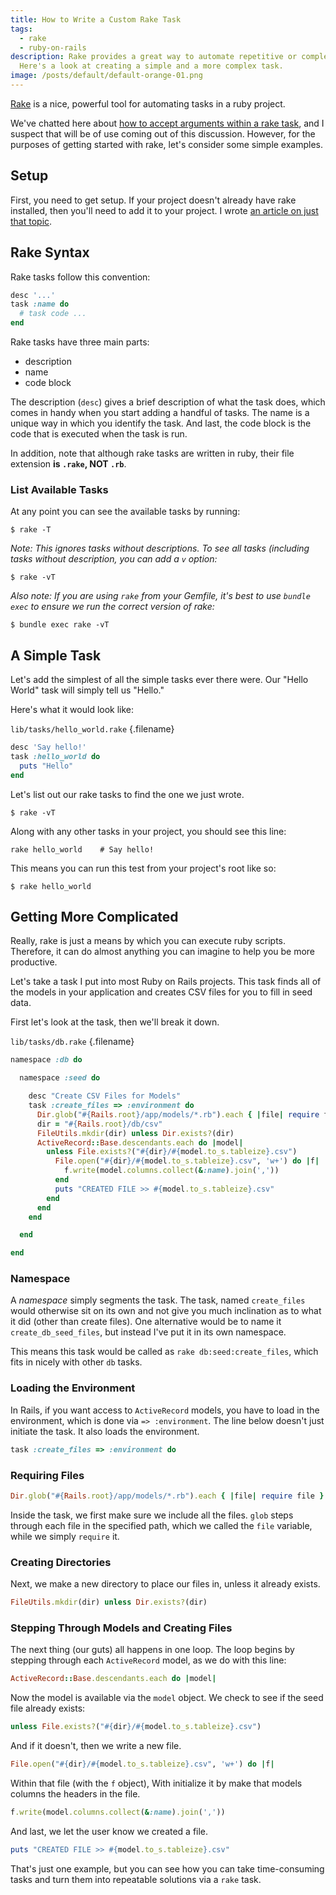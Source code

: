```yaml
---
title: How to Write a Custom Rake Task
tags:
  - rake
  - ruby-on-rails
description: Rake provides a great way to automate repetitive or complex tasks.
  Here's a look at creating a simple and a more complex task.
image: /posts/default/default-orange-01.png
---
```


[Rake](https://github.com/ruby/rake) is a nice, powerful tool for automating tasks in a ruby project.

We've chatted here about [how to accept arguments within a rake task](/posts/4-ways-to-pass-arguments-to-a-rake-task/), and I suspect that will be of use coming out of this discussion. However, for the purposes of getting started with rake, let's consider some simple examples.

## Setup

First, you need to get setup. If your project doesn't already have rake installed, then you'll need to add it to your project. I wrote [an article on just that topic](/posts/add-rake-to-any-project/).

## Rake Syntax

Rake tasks follow this convention:

```ruby
desc '...'
task :name do
  # task code ...
end
```

Rake tasks have three main parts:

- description
- name
- code block

The description (`desc`) gives a brief description of what the task does, which comes in handy when you start adding a handful of tasks. The name is a unique way in which you identify the task. And last, the code block is the code that is executed when the task is run.

In addition, note that although rake tasks are written in ruby, their file extension **is `.rake`, NOT `.rb`**.

### List Available Tasks

At any point you can see the available tasks by running:

    $ rake -T

_Note: This ignores tasks without descriptions. To see all tasks (including tasks without description, you can add a `v` option:_

    $ rake -vT

_Also note: If you are using `rake` from your Gemfile, it's best to use `bundle exec` to ensure we run the correct version of rake:_

    $ bundle exec rake -vT

## A Simple Task

Let's add the simplest of all the simple tasks ever there were. Our "Hello World" task will simply tell us "Hello."

Here's what it would look like:

`lib/tasks/hello_world.rake` {.filename}

```ruby
desc 'Say hello!'
task :hello_world do
  puts "Hello"
end
```

Let's list out our rake tasks to find the one we just wrote.

    $ rake -vT

Along with any other tasks in your project, you should see this line:

    rake hello_world    # Say hello!

This means you can run this test from your project's root like so:

    $ rake hello_world

## Getting More Complicated

Really, rake is just a means by which you can execute ruby scripts. Therefore, it can do almost anything you can imagine to help you be more productive.

Let's take a task I put into most Ruby on Rails projects. This task finds all of the models in your application and creates CSV files for you to fill in seed data.

First let's look at the task, then we'll break it down.

`lib/tasks/db.rake` {.filename}

```ruby
namespace :db do

  namespace :seed do

    desc "Create CSV Files for Models"
    task :create_files => :environment do
      Dir.glob("#{Rails.root}/app/models/*.rb").each { |file| require file }
      dir = "#{Rails.root}/db/csv"
      FileUtils.mkdir(dir) unless Dir.exists?(dir)
      ActiveRecord::Base.descendants.each do |model|
        unless File.exists?("#{dir}/#{model.to_s.tableize}.csv")
          File.open("#{dir}/#{model.to_s.tableize}.csv", 'w+') do |f|
            f.write(model.columns.collect(&:name).join(','))
          end
          puts "CREATED FILE >> #{model.to_s.tableize}.csv"
        end
      end
    end

  end

end
```

### Namespace

A _namespace_ simply segments the task. The task, named `create_files` would otherwise sit on its own and not give you much inclination as to what it did (other than create files). One alternative would be to name it `create_db_seed_files`, but instead I've put it in its own namespace.

This means this task would be called as `rake db:seed:create_files`, which fits in nicely with other `db` tasks.

### Loading the Environment

In Rails, if you want access to `ActiveRecord` models, you have to load in the environment, which is done via `=> :environment`. The line below doesn't just initiate the task. It also loads the environment.

```ruby
task :create_files => :environment do
```

### Requiring Files

```ruby
Dir.glob("#{Rails.root}/app/models/*.rb").each { |file| require file }
```

Inside the task, we first make sure we include all the files. `glob` steps through each file in the specified path, which we called the `file` variable, while we simply `require` it.

### Creating Directories

Next, we make a new directory to place our files in, unless it already exists.

```ruby
FileUtils.mkdir(dir) unless Dir.exists?(dir)
```

### Stepping Through Models and Creating Files

The next thing (our guts) all happens in one loop. The loop begins by stepping through each `ActiveRecord` model, as we do with this line:

```ruby
ActiveRecord::Base.descendants.each do |model|
```

Now the model is available via the `model` object. We check to see if the seed file already exists:

```ruby
unless File.exists?("#{dir}/#{model.to_s.tableize}.csv")
```

And if it doesn't, then we write a new file.

```ruby
File.open("#{dir}/#{model.to_s.tableize}.csv", 'w+') do |f|
```

Within that file (with the `f` object), With initialize it by make that models columns the headers in the file.

```ruby
f.write(model.columns.collect(&:name).join(','))
```

And last, we let the user know we created a file.

```ruby
puts "CREATED FILE >> #{model.to_s.tableize}.csv"
```

That's just one example, but you can see how you can take time-consuming tasks and turn them into repeatable solutions via a `rake` task.
